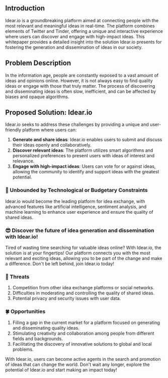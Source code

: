 ## Introduction

Idear.io is a groundbreaking platform aimed at connecting people with the most relevant and meaningful ideas in real-time. The platform combines elements of Twitter and Tinder, offering a unique and interactive experience where users can discover and engage with high-impact ideas. This whitepaper provides a detailed insight into the solution Idear.io presents for fostering the generation and dissemination of ideas in our society.

## Problem Description

In the information age, people are constantly exposed to a vast amount of ideas and opinions online. However, it is not always easy to find quality ideas or engage with those that truly matter. The process of discovering and disseminating ideas is often slow, inefficient, and can be affected by biases and opaque algorithms.

## Proposed Solution: Idear.io

Idear.io seeks to address these challenges by providing a unique and user-friendly platform where users can:

1. **Generate and share ideas**: Idear.io enables users to submit and discuss their ideas openly and collaboratively.
2. **Discover relevant ideas**: The platform utilizes smart algorithms and personalized preferences to present users with ideas of interest and relevance.
3. **Engage with high-impact ideas**: Users can vote for or against ideas, allowing the community to identify and support ideas with the greatest potential.

### 📄 Unbounded by Technological or Budgetary Constraints

Idear.io would become the leading platform for idea exchange, with advanced features like artificial intelligence, sentiment analysis, and machine learning to enhance user experience and ensure the quality of shared ideas.

### 😎 Discover the future of idea generation and dissemination with Idear.io!

Tired of wasting time searching for valuable ideas online? With Idear.io, the solution is at your fingertips! Our platform connects you with the most relevant and exciting ideas, allowing you to be part of the change and make a difference. Don't be left behind, join Idear.io today!

### 👀 Threats

1. Competition from other idea exchange platforms or social networks.
2. Difficulties in moderating and controlling the quality of shared ideas.
3. Potential privacy and security issues with user data.

### 🍀 Opportunities

1. Filling a gap in the current market for a platform focused on generating and disseminating quality ideas.
2. Stimulating creativity and collaboration among people from different fields and backgrounds.
3. Facilitating the discovery of innovative solutions to global and local problems.

With Idear.io, users can become active agents in the search and promotion of ideas that can change the world. Don't wait any longer, explore the potential of Idear.io and start making an impact today!
